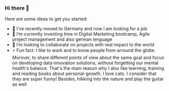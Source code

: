 ### Hi there 👋

Here are some ideas to get you started:

- 🔭 I’ve recently moved to Germany and now I am looking for a job
- 🌱 I’m currently investing time in Digital Marketing bootcamp, Agile project management and also german lenguage
- 👯 I’m looking to collaborate on projects with real impact to the world
- ⚡ Fun fact: I like to work and to know people from arround the globe. Morover, to share different points of view about the same goal and focus on developing data innovation solutions, without forgetting our mental health's balance. 
That's the main reason why I also like learning, training and reading books about personal-growth. 
I love cats. I consider that they are super funny! Besides, hikking into the nature and play the guitar as well
